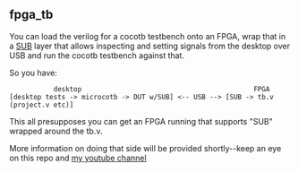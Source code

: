 ## fpga_tb

You can load the verilog for a cocotb testbench onto an FPGA, wrap that in a [SUB](https://github.com/psychogenic/microcotb/tree/main/src/microcotb_sub) layer that allows inspecting and setting signals from the desktop over USB and run the cocotb testbench against that.

So you have:

```
           desktop                                           FPGA
[desktop tests -> microcotb -> DUT w/SUB] <-- USB --> [SUB -> tb.v (project.v etc)]
```

This all presupposes you can get an FPGA running that supports "SUB" wrapped around the tb.v.

More information on doing that side will be provided shortly--keep an eye on this repo and [my youtube channel](https://www.youtube.com/@PsychogenicTechnologies)



